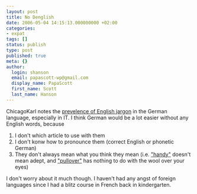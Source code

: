 ```yaml
---
layout: post
title: No Denglish
date: 2006-05-04 14:15:13.000000000 +02:00
categories:
- expat
tags: []
status: publish
type: post
published: true
meta: {}
author:
  login: shanson
  email: papascott-wp@gmail.com
  display_name: PapaScott
  first_name: Scott
  last_name: Hanson
---
```

<p>ChicagoKarl notes the <a href="http://chicagokarl.de/2006/05/german-articles-for-english-words" title="ChicagoKarl &raquo; Blog Archive &raquo; German Articles for English Words">prevelence of English jargon</a> in the German language, especially in IT. I think German would be a lot easier without any English words, because</p>
<ol>
<li>I don't which article to use with them</li>
<li>I don't konw how to pronounce them (correct English or phonetic German)</li>
<li>They don't always mean what you think they mean (i.e. <a href="http://dict.leo.org/ende?searchLoc=1&amp;searchLocRelinked=1&amp;lp=ende&amp;search=handy&amp;lp=ende&amp;lang=de&amp;searchLoc=0&amp;searchLocRelinked=1&amp;search=">"handy"</a> doesn't mean adept, and <a href="http://dict.leo.org/ende?lp=ende&amp;lang=de&amp;searchLoc=1&amp;cmpType=relaxed&amp;sectHdr=on&amp;spellToler=on&amp;search=pullover&amp;relink=on">"pullover"</a> has nothing to do with the wool over your eyes)</li>
</ol>
<p>I don't worry about it much though. I haven't had any angst of foreign languages since I had a blitz course in French back in kindergarten.</p>
